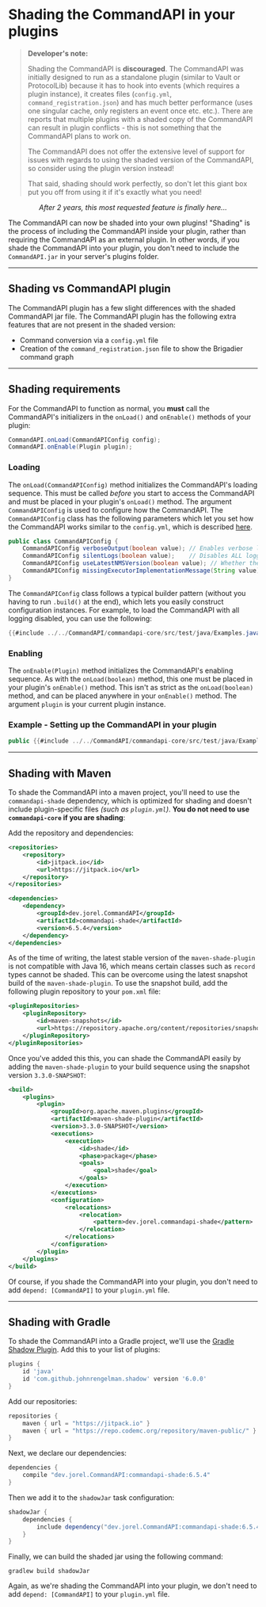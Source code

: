 # Shading the CommandAPI in your plugins

> **Developer's note:**
>
> Shading the CommandAPI is **discouraged**. The CommandAPI was initially designed to run as a standalone plugin (similar to Vault or ProtocolLib) because it has to hook into events (which requires a plugin instance), it creates files (`config.yml`, `command_registration.json`) and has much better performance (uses one singular cache, only registers an event once etc. etc.). There are reports that multiple plugins with a shaded copy of the CommandAPI can result in plugin conflicts - this is not something that the CommandAPI plans to work on.
>
> The CommandAPI does not offer the extensive level of support for issues with regards to using the shaded version of the CommandAPI, so consider using the plugin version instead!
> 
> That said, shading should work perfectly, so don't let this giant box put you off from using it if it's exactly what you need!

<p align="center"><i>After 2 years, this most requested feature is finally here...</i></p>

The CommandAPI can now be shaded into your own plugins! "Shading" is the process of including the CommandAPI inside your plugin, rather than requiring the CommandAPI as an external plugin. In other words, if you shade the CommandAPI into your plugin, you don't need to include the `CommandAPI.jar` in your server's plugins folder.

-----

## Shading vs CommandAPI plugin

The CommandAPI plugin has a few slight differences with the shaded CommandAPI jar file. The CommandAPI plugin has the following extra features that are not present in the shaded version:

- Command conversion via a `config.yml` file
- Creation of the `command_registration.json` file to show the Brigadier command graph

-----

## Shading requirements

For the CommandAPI to function as normal, you **must** call the CommandAPI's initializers in the `onLoad()` and `onEnable()` methods of your plugin:

```java
CommandAPI.onLoad(CommandAPIConfig config);
CommandAPI.onEnable(Plugin plugin);
```

### Loading

The `onLoad(CommandAPIConfig)` method initializes the CommandAPI's loading sequence. This must be called _before_ you start to access the CommandAPI and must be placed in your plugin's `onLoad()` method. The argument `CommandAPIConfig` is used to configure how the CommandAPI. The `CommandAPIConfig` class has the following parameters which let you set how the CommandAPI works similar to the `config.yml`, which is described [here](./config.md).

```java
public class CommandAPIConfig {
    CommandAPIConfig verboseOutput(boolean value); // Enables verbose logging
    CommandAPIConfig silentLogs(boolean value);    // Disables ALL logging (except errors)
    CommandAPIConfig useLatestNMSVersion(boolean value); // Whether the latest NMS implementation should be used or not
    CommandAPIConfig missingExecutorImplementationMessage(String value); // Set message to display when executor implementation is missing
}
```

The `CommandAPIConfig` class follows a typical builder pattern (without you having to run `.build()` at the end), which lets you easily construct configuration instances. For example, to load the CommandAPI with all logging disabled, you can use the following:

```java
{{#include ../../CommandAPI/commandapi-core/src/test/java/Examples.java:CommandAPIConfigSilent}}
```

### Enabling

The `onEnable(Plugin)` method initializes the CommandAPI's enabling sequence. As with the `onLoad(boolean)` method, this one must be placed in your plugin's `onEnable()` method. This isn't as strict as the `onLoad(boolean)` method, and can be placed anywhere in your `onEnable()` method. The argument `plugin` is your current plugin instance.

<div class="example">

### Example - Setting up the CommandAPI in your plugin

```java
public {{#include ../../CommandAPI/commandapi-core/src/test/java/Examples.java:shading}}
```


</div>

-----

## Shading with Maven

To shade the CommandAPI into a maven project, you'll need to use the `commandapi-shade` dependency, which is optimized for shading and doesn't include plugin-specific files _(such as `plugin.yml`)_. **You do not need to use `commandapi-core` if you are shading**:

Add the repository and dependencies:

```xml
<repositories>
    <repository>
        <id>jitpack.io</id>
        <url>https://jitpack.io</url>
    </repository>
</repositories>
```

```xml
<dependencies>
    <dependency>
        <groupId>dev.jorel.CommandAPI</groupId>
        <artifactId>commandapi-shade</artifactId>
        <version>6.5.4</version>
    </dependency>
</dependencies>
```

As of the time of writing, the latest stable version of the `maven-shade-plugin` is not compatible with Java 16, which means certain classes such as `record` types cannot be shaded. This can be overcome using the latest snapshot build of the `maven-shade-plugin`. To use the snapshot build, add the following plugin repository to your `pom.xml` file:

```xml
<pluginRepositories>
    <pluginRepository>
        <id>maven-snapshots</id>
        <url>https://repository.apache.org/content/repositories/snapshots/</url>
    </pluginRepository>
</pluginRepositories>
```

Once you've added this this, you can shade the CommandAPI easily by adding the `maven-shade-plugin` to your build sequence using the snapshot version `3.3.0-SNAPSHOT`:

```xml
<build>
    <plugins>
        <plugin>
            <groupId>org.apache.maven.plugins</groupId>
            <artifactId>maven-shade-plugin</artifactId>
            <version>3.3.0-SNAPSHOT</version>
            <executions>
                <execution>
                    <id>shade</id>
                    <phase>package</phase>
                    <goals>
                        <goal>shade</goal>
                    </goals>
                </execution>
            </executions>
            <configuration>
                <relocations>
                    <relocation>
                        <pattern>dev.jorel.commandapi-shade</pattern>
                    </relocation>
                </relocations>
            </configuration>
        </plugin>
    </plugins>
</build>
```

Of course, if you shade the CommandAPI into your plugin, you don't need to add `depend: [CommandAPI]` to your `plugin.yml` file.

-----

## Shading with Gradle

To shade the CommandAPI into a Gradle project, we'll use the [Gradle Shadow Plugin](https://imperceptiblethoughts.com/shadow/). Add this to your list of plugins:

```gradle
plugins {
    id 'java'
    id 'com.github.johnrengelman.shadow' version '6.0.0'
}
```

Add our repositories:

```gradle
repositories {
    maven { url = "https://jitpack.io" }
    maven { url = "https://repo.codemc.org/repository/maven-public/" }
}
```

Next, we declare our dependencies:

```gradle
dependencies {
    compile "dev.jorel.CommandAPI:commandapi-shade:6.5.4"   
}
```

Then we add it to the `shadowJar` task configuration:

```gradle
shadowJar {
    dependencies {
        include dependency("dev.jorel.CommandAPI:commandapi-shade:6.5.4")
    }
}
```

Finally, we can build the shaded jar using the following command:

```
gradlew build shadowJar
```

Again, as we're shading the CommandAPI into your plugin, we don't need to add `depend: [CommandAPI]` to your `plugin.yml` file.